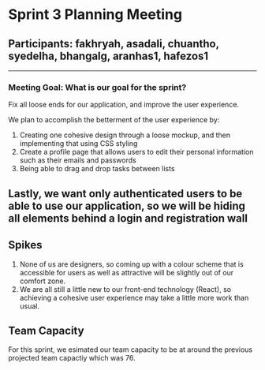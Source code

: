 # Sprint 3 Planning Meeting

 ## Participants: fakhryah, asadali, chuantho, syedelha, bhangalg, aranhas1, hafezos1

---------------------------------

 ### Meeting Goal: What is our goal for the sprint?

Fix all loose ends for our application, and improve the user experience.

We plan to accomplish the betterment of the user experience by:

1. Creating one cohesive design through a loose mockup, and then implementing that using CSS styling
2. Create a profile page that allows users to edit their personal information such as their emails and passwords
3. Being able to drag and drop tasks between lists

Lastly, we  want only authenticated users to be able to use our application, so we will be hiding all elements behind a login and registration wall
---------------------------------

## Spikes

1. None of us are designers, so coming up with a colour scheme that is accessible for users as well as attractive will be slightly out of our comfort zone.
2. We are all still a little new to our front-end technology (React), so achieving a cohesive user experience may take a little more work than usual.

## Team Capacity

For this sprint, we esimated our team capacity to be at around the previous projected team capactiy which was 76.